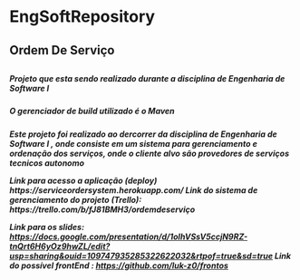 # EngSoftRepository

<h2>Ordem De Serviço<h2>

<h5> Projeto que esta sendo realizado durante a disciplina de Engenharia de Software I <h5>
<h5> O gerenciador de build utilizado é o Maven <h5>
  <p>Este projeto foi realizado ao dercorrer da disciplina de Engenharia de Software I , onde consiste em um sistema para gerenciamento e ordenação dos serviços, onde o cliente alvo são provedores de serviços tecnicos autonomo</p>
Link para acesso a aplicação (deploy)
https://serviceordersystem.herokuapp.com/
Link do sistema de gerenciamento do projeto (Trello): https://trello.com/b/fJ81BMH3/ordemdeserviço
  
  
  Link para os slides: https://docs.google.com/presentation/d/1oIhVSsV5ccjN9RZ-tnQrt6H6yOz9hwZL/edit?usp=sharing&ouid=109747935285322622032&rtpof=true&sd=true
  Link do possível frontEnd : https://github.com/luk-z0/frontos
